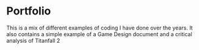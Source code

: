 # Portfolio
This is a mix of different examples of coding I have done over the years. It also contains a simple example of a Game Design document and a critical analysis of Titanfall 2
